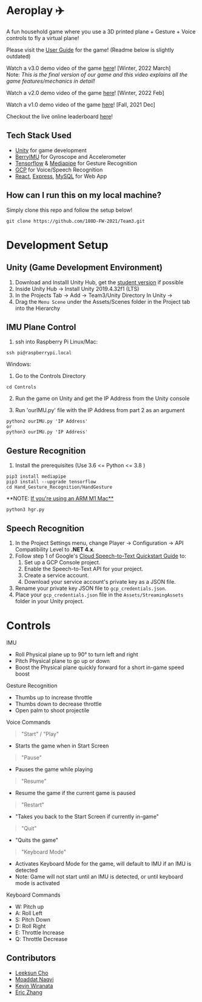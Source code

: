 # Aeroplay :airplane:
A fun household game where you use a 3D printed plane + Gesture + Voice controls to fly a virtual plane!

Please visit the [User Guide](https://docs.google.com/document/d/1YpPP1kQf3QHHyk7c0A6Lcdp2TIKk9Tfp9LNCFGn9VaA/edit?usp=sharing) for the game! (Readme below is slightly outdated)

Watch a v3.0 demo video of the game [here](https://youtu.be/Z3bomdumWlk)! [Winter, 2022 March] <br> Note: *This is the final version of our game and this video explains all the game features/mechanics in detail!*<br>

Watch a v2.0 demo video of the game [here](https://www.youtube.com/watch?v=2cv6WaeUb7c)! [Winter, 2022 Feb] <br>

Watch a v1.0 demo video of the game [here](https://www.youtube.com/watch?v=9XCapfStW8s)! [Fall, 2021 Dec]

Checkout the live online leaderboard [here](https://www.aeroplay.online/)! <br>



## Tech Stack Used
- [Unity](https://unity.com/products/unity-student) for game development
- [BerryIMU](https://ozzmaker.com/product/berryimu-accelerometer-gyroscope-magnetometer-barometricaltitude-sensor/) for Gyroscope and Accelerometer
- [Tensorflow](https://github.com/tensorflow/tensorflow) & [Mediapipe](https://github.com/google/mediapipe) for Gesture Recognition
- [GCP](https://cloud.google.com/speech-to-text) for Voice/Speech Recognition
- [React](https://reactjs.org/), [Express](https://expressjs.com/), [MySQL](https://www.mysql.com/) for Web App

## How can I run this on my local machine? 
Simply clone this repo and follow the setup below!
``` 
git clone https://github.com/180D-FW-2021/Team3.git 
```


# Development Setup
## Unity (Game Development Environment)

1. Download and Installl Unity Hub, get the [student version]((https://unity.com/products/unity-student)) if possible
2. Inside Unity Hub -> Install Unity 2019.4.32f1 (LTS)
3. In the Projects Tab -> Add -> Team3/Unity Directory
In Unity -> 
4. Drag the `Menu Scene` under the Assets/Scenes folder in the Project tab into the Hierarchy

## IMU Plane Control
1. ssh into Raspberry Pi
Linux/Mac:
```
ssh pi@raspberrypi.local
```
Windows:

1. Go to the Controls Directory
```
cd Controls
```
2. Run the game on Unity and get the IP Address from the Unity console

3. Run 'ourIMU.py' file with the IP Address from part 2 as an argument
```
python2 ourIMU.py 'IP Address'
or
python3 ourIMU.py 'IP Address'
```

## Gesture Recognition
1. Install the prerequisites (Use 3.6 <= Python <= 3.8 )
```
pip3 install mediapipe 
pip3 install --upgrade tensorflow    
cd Hand_Gesture_Recognition/HandGesture 
```
**NOTE: [If you're using an ARM M1 Mac**](https://gist.github.com/kevinwiranata/864682f6c1f195dbbc956b5497f178ff)
```
python3 hgr.py 
```


## Speech Recognition
1. In the Project Settings menu, change Player -> Configuration -> API Compatibility Level to **.NET 4.x**. 
2. Follow step 1 of Google's [Cloud Speech-to-Text Quickstart Guide](https://cloud.google.com/speech-to-text/docs/quickstart-client-libraries#before-you-begin) to:
    1. Set up a GCP Console project.
    2. Enable the Speech-to-Text API for your project.
    3. Create a service account.
    4. Download your service account's private key as a JSON file.
3. Rename your private key JSON file to `gcp_credentials.json`.
4. Place your `gcp_credentials.json` file in the `Assets/StreamingAssets` folder in your Unity project.


# Controls
IMU
- Roll Physical plane up to 90° to turn left and right
- Pitch Physical plane to go up or down
- Boost the Physical plane quickly forward for a short in-game speed boost

Gesture Recognition
- Thumbs up to increase throttle
- Thumbs down to decrease throttle
- Open palm to shoot projectile

Voice Commands
> "Start" / "Play"
- Starts the game when in Start Screen

> "Pause"
- Pauses the game while playing

> "Resume"
- Resume the game if the current game is paused

> "Restart"
- "Takes you back to the Start Screen if currently in-game"

> "Quit"
- "Quits the game"

> "Keyboard Mode"
- Activates Keyboard Mode for the game, will default to IMU if an IMU is detected
- Note: Game will not start until an IMU is detected, or until keyboard mode is activated


Keyboard Commands
- W: Pitch up
- A: Roll Left
- S: Pitch Down
- D: Roll Right 
- E: Throttle Increase
- Q: Throttle Decrease

## Contributors
- [Leeksun Cho](https://github.com/lcho0320)
- [Moaddat Naqvi](https://github.com/mznaqvi)
- [Kevin Wiranata](https://github.com/kevinwiranata)
- [Eric Zhang](https://github.com/Ericzklm)

